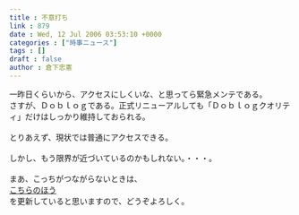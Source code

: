 ```yaml
---
title : 不意打ち
link : 879
date : Wed, 12 Jul 2006 03:53:10 +0000
categories : ["時事ニュース"]
tags : []
draft : false
author : 倉下忠憲
---
```


一昨日くらいから、アクセスにしくいな、と思ってら緊急メンテである。<BR>さすが、Ｄｏｂｌｏｇである。正式リニューアルしても「Ｄｏｂｌｏｇクオリティ」だけはしっかり維持しておられる。<BR><BR>とりあえず、現状では普通にアクセスできる。<BR><BR>しかし、もう限界が近づいているのかもしれない。・・・。<BR><BR>まあ、こっちがつながらないときは、<BR><A HREF="https://rashita.net/blog/" TARGET="_blank">こちらのほう</A><BR>を更新していると思いますので、どうぞよろしく。<br><br>
